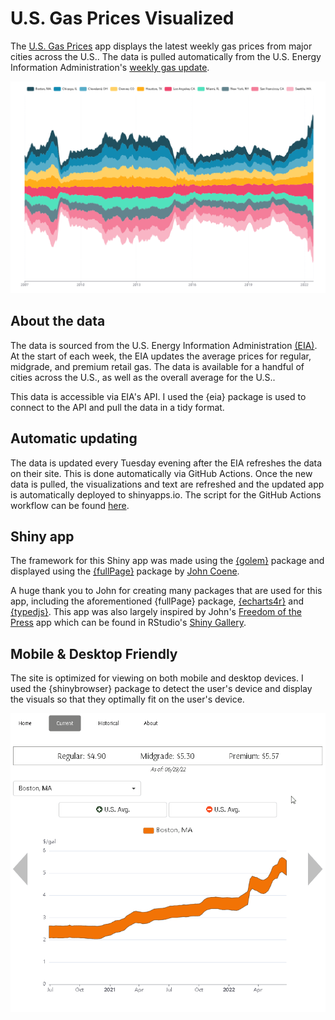 # U.S. Gas Prices Visualized

The [U.S. Gas Prices](https://kcuilla.shinyapps.io/usgasprices/) app displays the latest weekly gas prices from major cities across the U.S.. The data is pulled automatically from the U.S. Energy Information Administration's [weekly gas update](https://www.eia.gov/petroleum/gasdiesel/).

<img src="https://raw.githubusercontent.com/kcuilla/USgasprices/main/demo/streamgraph.PNG" />

## About the data

The data is sourced from the U.S. Energy Information Administration [(EIA)](https://www.eia.gov/). At the start of each week, the EIA updates the average prices for regular, midgrade, and premium retail gas. The data is available for a handful of cities across the U.S., as well as the overall average for the U.S..

This data is accessible via EIA's API. I used the {eia} package is used to connect to the API and pull the data in a tidy format. 

## Automatic updating

The data is updated every Tuesday evening after the EIA refreshes the data on their site. This is done automatically via GitHub Actions. Once the new data is pulled, the visualizations and text are refreshed and the updated app is automatically deployed to shinyapps.io. The script for the GitHub Actions workflow can be found [here](https://github.com/kcuilla/USgasprices/tree/main/.github/workflows).

## Shiny app

The framework for this Shiny app was made using the [{golem}](https://thinkr-open.github.io/golem/) package and displayed using the [{fullPage}](https://fullpage.rinterface.com/index.html) package by [John Coene](https://github.com/JohnCoene). 

A huge thank you to John for creating many packages that are used for this app, including the aforementioned {fullPage} package, [{echarts4r}](https://echarts4r.john-coene.com/index.html) and [{typedjs}](https://github.com/JohnCoene/typedjs). This app was also largely inspired by John's [Freedom of the Press](https://gallery.shinyapps.io/freedom-press-index/?_ga=2.217079061.223099009.1656718664-1490211595.1582849274) app which can be found in RStudio's [Shiny Gallery](https://shiny.rstudio.com/gallery/).

## Mobile & Desktop Friendly

The site is optimized for viewing on both mobile and desktop devices. I used the {shinybrowser} package to detect the user's device and display the visuals so that they optimally fit on the user's device. 

<img src="https://raw.githubusercontent.com/kcuilla/USgasprices/main/demo/gaspriceshinytour.gif" />
